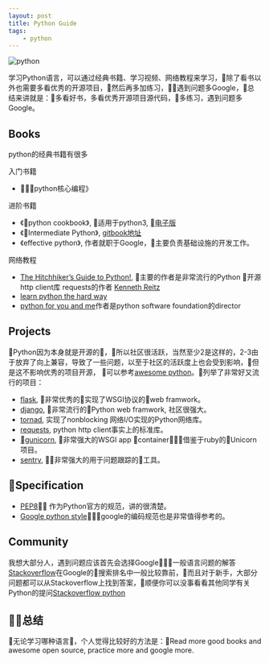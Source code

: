 ```yaml
---
layout: post
title: Python Guide
tags: 
    - python
---
```

![python](https://cdn-images-1.medium.com/max/1600/1*PPIp7twJJUknfohZqtL8pQ.png)

学习Python语言，可以通过经典书籍、学习视频、网络教程来学习，除了看书以外也需要多看优秀的开源项目，然后再多加练习，遇到问题多Google，总结来讲就是：多看好书，多看优秀开源项目源代码，多练习，遇到问题多Google。

## Books

python的经典书籍有很多

入门书籍

* 《python核心编程》

进阶书籍

* 《python cookbook》, 适用于python3, [电子版](https://python3-cookbook.readthedocs.io/zh_CN/latest/index.html)
* 《Intermediate Python》, [gitbook地址](https://eastlakeside.gitbooks.io/interpy-zh/content/)
* 《effective python》, 作者就职于Google，主要负责基础设施的开发工作。

网络教程

* [The Hitchhiker’s Guide to Python!](https://docs.python-guide.org/), 主要的作者是非常流行的Python 开源http client库 requests的作者 [Kenneth Reitz](https://github.com/kennethreitz)
* [learn python the hard way](https://learnpythonthehardway.org/book/)
* [python for you and me](https://pymbook.readthedocs.io/en/latest/index.htm)作者是python software foundation的director

## Projects

Python因为本身就是开源的，所以社区很活跃，当然至少2是这样的，2-3由于放弃了向上兼容，导致了一些问题，以至于社区的活跃度上也会受到影响，但是这不影响优秀的项目开源， 可以参考[awesome python](https://github.com/vinta/awesome-python)。列举了非常好又流行的项目：

* [flask](https://github.com/pallets/flask), 非常优秀的实现了WSGI协议的web framwork。
* [django](https://github.com/django/django), 非常流行的Python web framwork, 社区很强大。
* [tornad](https://github.com/tornadoweb/tornado), 实现了nonblocking 网络I/O实现的Python网络库。
* [requests](https://github.com/requests/requests), python http client事实上的标准库。
* [gunicorn](https://github.com/benoitc/gunicorn), 非常强大的WSGI app container，借鉴于ruby的Unicorn项目。
* [sentry](https://github.com/getsentry/sentry), 非常强大的用于问题跟踪的工具。

## Specification

* [PEP8](https://www.python.org/dev/peps/pep-0008/) 作为Python官方的规范，讲的很清楚。
* [Google python style](https://github.com/google/styleguide/blob/gh-pages/pyguide.md)，google的编码规范也是非常值得参考的。

## Community

我想大部分人，遇到问题应该首先会选择Google，一般语言问题的解答[Stackoverflow](https://stackoverflow.com/)在Google的搜索排名中一般比较靠前，而且对于新手，大部分问题都可以从Stackoverflow上找到答案，顺便你可以没事看看其他同学有关Python的提问[Stackoverflow python](https://stackoverflow.com/questions/tagged/python)

## 总结

无论学习哪种语言，个人觉得比较好的方法是：Read more good books and awesome open source, practice more and google more.
